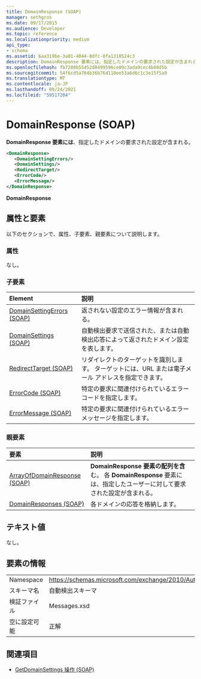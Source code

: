 ```yaml
---
title: DomainResponse (SOAP)
manager: sethgros
ms.date: 09/17/2015
ms.audience: Developer
ms.topic: reference
ms.localizationpriority: medium
api_type:
- schema
ms.assetid: 6aa319be-3a01-4044-8dfc-8fa1318524c3
description: DomainResponse 要素には、指定したドメインの要求された設定が含まれる。
ms.openlocfilehash: fb7288b55452d8499596ce09c3ada9cec4b88d5b
ms.sourcegitcommit: 54f6cd5a704b36b76d110ee53a6d6c1c3e15f5a9
ms.translationtype: MT
ms.contentlocale: ja-JP
ms.lasthandoff: 09/24/2021
ms.locfileid: "59517204"
---
```

# <a name="domainresponse-soap"></a>DomainResponse (SOAP)

**DomainResponse 要素には**、指定したドメインの要求された設定が含まれる。 
  
```XML
<DomainResponse>
   <DomainSettingErrors/>
   <DomainSettings/>
   <RedirectTarget/>
   <ErrorCode/>
   <ErrorMessage/>
</DomainResponse>
```

 **DomainResponse**
## <a name="attributes-and-elements"></a>属性と要素

以下のセクションで、属性、子要素、親要素について説明します。
  
### <a name="attributes"></a>属性

なし。
  
### <a name="child-elements"></a>子要素

|**Element**|**説明**|
|:-----|:-----|
|[DomainSettingErrors (SOAP)](domainsettingerrors-soap.md) <br/> |返されない設定のエラー情報が含まれる。  <br/> |
|[DomainSettings (SOAP)](domainsettings-soap.md) <br/> |自動検出要求で送信された、または自動検出応答によって返されたドメイン設定を表します。  <br/> |
|[RedirectTarget (SOAP)](redirecttarget-soap.md) <br/> |リダイレクトのターゲットを識別します。 ターゲットには、URL または電子メール アドレスを指定できます。  <br/> |
|[ErrorCode (SOAP)](errorcode-soap.md) <br/> |特定の要求に関連付けられているエラー コードを指定します。  <br/> |
|[ErrorMessage (SOAP)](errormessage-soap.md) <br/> |特定の要求に関連付けられているエラー メッセージを指定します。  <br/> |
   
### <a name="parent-elements"></a>親要素

|**要素**|**説明**|
|:-----|:-----|
|[ArrayOfDomainResponse (SOAP)](arrayofdomainresponse-soap.md) <br/> |**DomainResponse 要素の配列を含** む。 各 **DomainResponse** 要素には、指定したユーザーに対して要求された設定が含まれる。  <br/> |
|[DomainResponses (SOAP)](domainresponses-soap.md) <br/> |各ドメインの応答を格納します。  <br/> |
   
## <a name="text-value"></a>テキスト値

なし。
  
## <a name="element-information"></a>要素の情報

|||
|:-----|:-----|
|Namespace  <br/> |https://schemas.microsoft.com/exchange/2010/Autodiscover  <br/> |
|スキーマ名  <br/> |自動検出スキーマ  <br/> |
|検証ファイル  <br/> |Messages.xsd  <br/> |
|空に設定可能  <br/> |正解  <br/> |
   
## <a name="see-also"></a>関連項目

- [GetDomainSettings 操作 (SOAP)](getdomainsettings-operation-soap.md)

